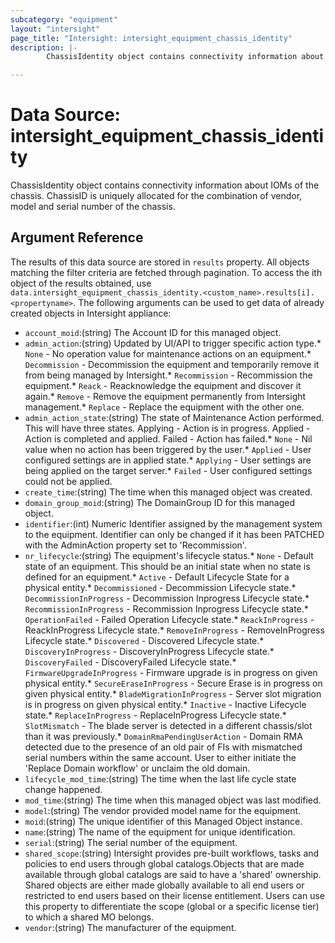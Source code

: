 ```yaml
---
subcategory: "equipment"
layout: "intersight"
page_title: "Intersight: intersight_equipment_chassis_identity"
description: |-
        ChassisIdentity object contains connectivity information about IOMs of the chassis. ChassisID is uniquely allocated for the combination of vendor, model and serial number of the chassis.

---
```


# Data Source: intersight_equipment_chassis_identity
ChassisIdentity object contains connectivity information about IOMs of the chassis. ChassisID is uniquely allocated for the combination of vendor, model and serial number of the chassis.
## Argument Reference
The results of this data source are stored in `results` property.
All objects matching the filter criteria are fetched through pagination.
To access the ith object of the results obtained, use `data.intersight_equipment_chassis_identity.<custom_name>.results[i].<propertyname>`.
The following arguments can be used to get data of already created objects in Intersight appliance:
* `account_moid`:(string) The Account ID for this managed object. 
* `admin_action`:(string) Updated by UI/API to trigger specific action type.* `None` - No operation value for maintenance actions on an equipment.* `Decommission` - Decommission the equipment and temporarily remove it from being managed by Intersight.* `Recommission` - Recommission the equipment.* `Reack` - Reacknowledge the equipment and discover it again.* `Remove` - Remove the equipment permanently from Intersight management.* `Replace` - Replace the equipment with the other one. 
* `admin_action_state`:(string) The state of Maintenance Action performed. This will have three states. Applying - Action is in progress. Applied - Action is completed and applied. Failed - Action has failed.* `None` - Nil value when no action has been triggered by the user.* `Applied` - User configured settings are in applied state.* `Applying` - User settings are being applied on the target server.* `Failed` - User configured settings could not be applied. 
* `create_time`:(string) The time when this managed object was created. 
* `domain_group_moid`:(string) The DomainGroup ID for this managed object. 
* `identifier`:(int) Numeric Identifier assigned by the management system to the equipment. Identifier can only be changed if it has been PATCHED with the AdminAction property set to 'Recommission'. 
* `nr_lifecycle`:(string) The equipment's lifecycle status.* `None` - Default state of an equipment. This should be an initial state when no state is defined for an equipment.* `Active` - Default Lifecycle State for a physical entity.* `Decommissioned` - Decommission Lifecycle state.* `DecommissionInProgress` - Decommission Inprogress Lifecycle state.* `RecommissionInProgress` - Recommission Inprogress Lifecycle state.* `OperationFailed` - Failed Operation Lifecycle state.* `ReackInProgress` - ReackInProgress Lifecycle state.* `RemoveInProgress` - RemoveInProgress Lifecycle state.* `Discovered` - Discovered Lifecycle state.* `DiscoveryInProgress` - DiscoveryInProgress Lifecycle state.* `DiscoveryFailed` - DiscoveryFailed Lifecycle state.* `FirmwareUpgradeInProgress` - Firmware upgrade is in progress on given physical entity.* `SecureEraseInProgress` - Secure Erase is in progress on given physical entity.* `BladeMigrationInProgress` - Server slot migration is in progress on given physical entity.* `Inactive` - Inactive Lifecycle state.* `ReplaceInProgress` - ReplaceInProgress Lifecycle state.* `SlotMismatch` - The blade server is detected in a different chassis/slot than it was previously.* `DomainRmaPendingUserAction` - Domain RMA detected due to the presence of an old pair of FIs with mismatched serial numbers within the same account. User to either initiate the 'Replace Domain workflow' or unclaim the old domain. 
* `lifecycle_mod_time`:(string) The time when the last life cycle state change happened. 
* `mod_time`:(string) The time when this managed object was last modified. 
* `model`:(string) The vendor provided model name for the equipment. 
* `moid`:(string) The unique identifier of this Managed Object instance. 
* `name`:(string) The name of the equipment for unique identification. 
* `serial`:(string) The serial number of the equipment. 
* `shared_scope`:(string) Intersight provides pre-built workflows, tasks and policies to end users through global catalogs.Objects that are made available through global catalogs are said to have a 'shared' ownership. Shared objects are either made globally available to all end users or restricted to end users based on their license entitlement. Users can use this property to differentiate the scope (global or a specific license tier) to which a shared MO belongs. 
* `vendor`:(string) The manufacturer of the equipment. 
 
